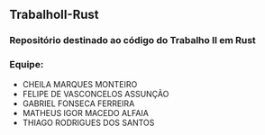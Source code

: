 ## TrabalhoII-Rust

### Repositório destinado ao código do Trabalho II em Rust

### Equipe:
- CHEILA MARQUES MONTEIRO
- FELIPE DE VASCONCELOS ASSUNÇÃO
- GABRIEL FONSECA FERREIRA
- MATHEUS IGOR MACEDO ALFAIA
- THIAGO RODRIGUES DOS SANTOS
